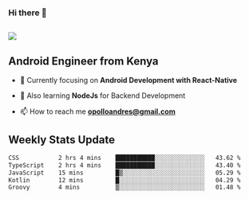 ### Hi there 👋
<h2 align="left"><img src="https://readme-typing-svg.herokuapp.com?color=000000&lines=I'm+Andrew+Opollo😊;Welcome+to+my+Github😜"> </h2>

## Android Engineer from Kenya


- 🌱 Currently focusing on **Android Development with React-Native**

- 🔭 Also learning **NodeJs** for Backend Development

- 📫 How to reach me **opolloandres@gmail.com**


## Weekly Stats Update
<!--START_SECTION:waka-->

```txt
CSS           2 hrs 4 mins    ███████████░░░░░░░░░░░░░░   43.62 %
TypeScript    2 hrs 4 mins    ███████████░░░░░░░░░░░░░░   43.40 %
JavaScript    15 mins         █▒░░░░░░░░░░░░░░░░░░░░░░░   05.29 %
Kotlin        12 mins         █░░░░░░░░░░░░░░░░░░░░░░░░   04.29 %
Groovy        4 mins          ▒░░░░░░░░░░░░░░░░░░░░░░░░   01.48 %
```

<!--END_SECTION:waka-->



